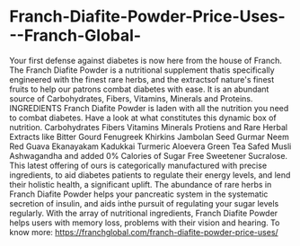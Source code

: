 # Franch-Diafite-Powder-Price-Uses---Franch-Global-
Your first defense against diabetes is now here from the house of Franch. The Franch Diafite Powder is a nutritional supplement thatis specifically engineered with the finest rare herbs, and the extractsof nature's finest fruits to help our patrons combat diabetes with ease.  It is an abundant source of Carbohydrates, Fibers, Vitamins, Minerals and Proteins.  INGREDIENTS Franch Diafite Powder is laden with all the nutrition you need to combat diabetes. Have a look at what constitutes this dynamic box of nutrition.  Carbohydrates Fibers Vitamins Minerals Protiens and Rare Herbal Extracts like Bitter Gourd Fenugreek Khirkins Jambolan Seed Gurmar Neem Red Guava Ekanayakam Kadukkai Turmeric Aloevera Green Tea Safed Musli Ashwagandha and added 0% Calories of Sugar Free Sweetener Sucralose.  This latest offering of ours is categorically manufactured with precise ingredients, to aid diabetes patients to regulate their energy levels, and lend their holistic health, a significant uplift. The abundance of rare herbs in Franch Diafite Powder helps your pancreatic system in the systematic secretion of insulin, and aids inthe pursuit of regulating your sugar levels regularly.  With the array of nutritional ingredients, Franch Diafite Powder helps users with memory loss, problems with their vision and hearing. To know more: https://franchglobal.com/franch-diafite-powder-price-uses/
